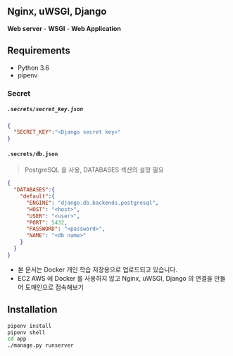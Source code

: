 ## Nginx, uWSGI, Django

**Web server** - **WSGI** - **Web Application**

## Requirements

- Python 3.6
- pipenv

### Secret

##### `.secrets/secret_key.json`

```json
{
  "SECRET_KEY":"<Django secret key>"
}
```

#### `.secrets/db.json`

> PostgreSQL 을 사용, DATABASES 섹션의 설정 필요

```json
{
  "DATABASES":{
    "default":{
      "ENGINE": "django.db.backends.postgresql",
      "HOST": "<host>",
      "USER": "<user>",
      "PORT": 5432,
      "PASSWORD": "<password>",
      "NAME": "<db name>"
    }
  }
}
```


- 본 문서는 Docker 개인 학습 저장용으로 업로드되고 있습니다.
- EC2 AWS 에 Docker 를 사용하지 않고 Nginx, uWSGI, Django 의 연결을 만들어 도매인으로 접속해보기

## Installation

```zsh
pipenv install
pipenv shell
cd app
./manage.py runserver
```
